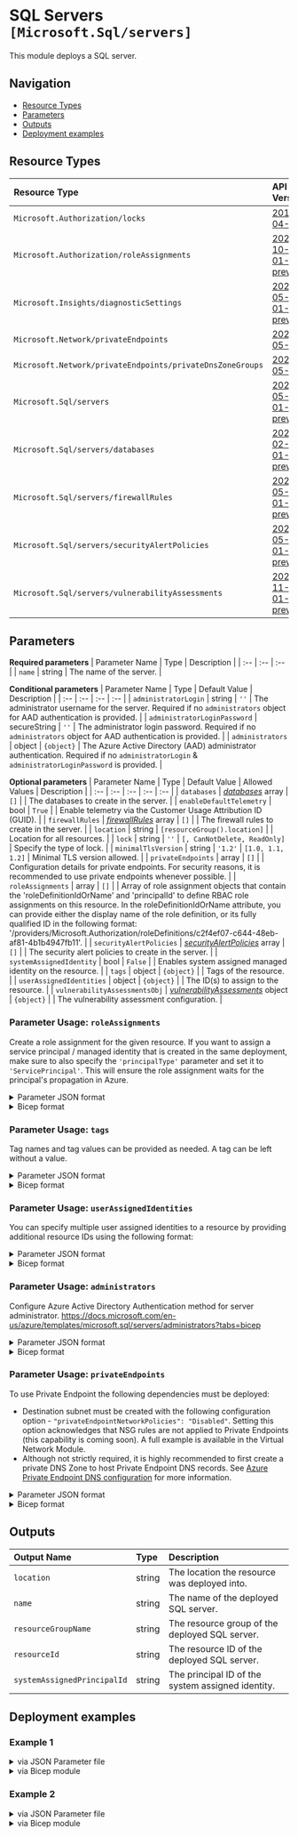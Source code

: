 # SQL Servers `[Microsoft.Sql/servers]`

This module deploys a SQL server.

## Navigation

- [Resource Types](#Resource-Types)
- [Parameters](#Parameters)
- [Outputs](#Outputs)
- [Deployment examples](#Deployment-examples)

## Resource Types

| Resource Type | API Version |
| :-- | :-- |
| `Microsoft.Authorization/locks` | [2017-04-01](https://docs.microsoft.com/en-us/azure/templates/Microsoft.Authorization/2017-04-01/locks) |
| `Microsoft.Authorization/roleAssignments` | [2020-10-01-preview](https://docs.microsoft.com/en-us/azure/templates/Microsoft.Authorization/2020-10-01-preview/roleAssignments) |
| `Microsoft.Insights/diagnosticSettings` | [2021-05-01-preview](https://docs.microsoft.com/en-us/azure/templates/Microsoft.Insights/2021-05-01-preview/diagnosticSettings) |
| `Microsoft.Network/privateEndpoints` | [2021-05-01](https://docs.microsoft.com/en-us/azure/templates/Microsoft.Network/2021-05-01/privateEndpoints) |
| `Microsoft.Network/privateEndpoints/privateDnsZoneGroups` | [2021-05-01](https://docs.microsoft.com/en-us/azure/templates/Microsoft.Network/2021-05-01/privateEndpoints/privateDnsZoneGroups) |
| `Microsoft.Sql/servers` | [2021-05-01-preview](https://docs.microsoft.com/en-us/azure/templates/Microsoft.Sql/2021-05-01-preview/servers) |
| `Microsoft.Sql/servers/databases` | [2021-02-01-preview](https://docs.microsoft.com/en-us/azure/templates/Microsoft.Sql/2021-02-01-preview/servers/databases) |
| `Microsoft.Sql/servers/firewallRules` | [2021-05-01-preview](https://docs.microsoft.com/en-us/azure/templates/Microsoft.Sql/2021-05-01-preview/servers/firewallRules) |
| `Microsoft.Sql/servers/securityAlertPolicies` | [2021-05-01-preview](https://docs.microsoft.com/en-us/azure/templates/Microsoft.Sql/2021-05-01-preview/servers/securityAlertPolicies) |
| `Microsoft.Sql/servers/vulnerabilityAssessments` | [2021-11-01-preview](https://docs.microsoft.com/en-us/azure/templates/Microsoft.Sql/2021-11-01-preview/servers/vulnerabilityAssessments) |

## Parameters

**Required parameters**
| Parameter Name | Type | Description |
| :-- | :-- | :-- |
| `name` | string | The name of the server. |

**Conditional parameters**
| Parameter Name | Type | Default Value | Description |
| :-- | :-- | :-- | :-- |
| `administratorLogin` | string | `''` | The administrator username for the server. Required if no `administrators` object for AAD authentication is provided. |
| `administratorLoginPassword` | secureString | `''` | The administrator login password. Required if no `administrators` object for AAD authentication is provided. |
| `administrators` | object | `{object}` | The Azure Active Directory (AAD) administrator authentication. Required if no `administratorLogin` & `administratorLoginPassword` is provided. |

**Optional parameters**
| Parameter Name | Type | Default Value | Allowed Values | Description |
| :-- | :-- | :-- | :-- | :-- |
| `databases` | _[databases](databases/readme.md)_ array | `[]` |  | The databases to create in the server. |
| `enableDefaultTelemetry` | bool | `True` |  | Enable telemetry via the Customer Usage Attribution ID (GUID). |
| `firewallRules` | _[firewallRules](firewallRules/readme.md)_ array | `[]` |  | The firewall rules to create in the server. |
| `location` | string | `[resourceGroup().location]` |  | Location for all resources. |
| `lock` | string | `''` | `[, CanNotDelete, ReadOnly]` | Specify the type of lock. |
| `minimalTlsVersion` | string | `'1.2'` | `[1.0, 1.1, 1.2]` | Minimal TLS version allowed. |
| `privateEndpoints` | array | `[]` |  | Configuration details for private endpoints. For security reasons, it is recommended to use private endpoints whenever possible. |
| `roleAssignments` | array | `[]` |  | Array of role assignment objects that contain the 'roleDefinitionIdOrName' and 'principalId' to define RBAC role assignments on this resource. In the roleDefinitionIdOrName attribute, you can provide either the display name of the role definition, or its fully qualified ID in the following format: '/providers/Microsoft.Authorization/roleDefinitions/c2f4ef07-c644-48eb-af81-4b1b4947fb11'. |
| `securityAlertPolicies` | _[securityAlertPolicies](securityAlertPolicies/readme.md)_ array | `[]` |  | The security alert policies to create in the server. |
| `systemAssignedIdentity` | bool | `False` |  | Enables system assigned managed identity on the resource. |
| `tags` | object | `{object}` |  | Tags of the resource. |
| `userAssignedIdentities` | object | `{object}` |  | The ID(s) to assign to the resource. |
| `vulnerabilityAssessmentsObj` | _[vulnerabilityAssessments](vulnerabilityAssessments/readme.md)_ object | `{object}` |  | The vulnerability assessment configuration. |


### Parameter Usage: `roleAssignments`

Create a role assignment for the given resource. If you want to assign a service principal / managed identity that is created in the same deployment, make sure to also specify the `'principalType'` parameter and set it to `'ServicePrincipal'`. This will ensure the role assignment waits for the principal's propagation in Azure.

<details>

<summary>Parameter JSON format</summary>

```json
"roleAssignments": {
    "value": [
        {
            "roleDefinitionIdOrName": "Reader",
            "description": "Reader Role Assignment",
            "principalIds": [
                "12345678-1234-1234-1234-123456789012", // object 1
                "78945612-1234-1234-1234-123456789012" // object 2
            ]
        },
        {
            "roleDefinitionIdOrName": "/providers/Microsoft.Authorization/roleDefinitions/c2f4ef07-c644-48eb-af81-4b1b4947fb11",
            "principalIds": [
                "12345678-1234-1234-1234-123456789012" // object 1
            ],
            "principalType": "ServicePrincipal"
        }
    ]
}
```

</details>

<details>

<summary>Bicep format</summary>

```bicep
roleAssignments: [
    {
        roleDefinitionIdOrName: 'Reader'
        description: 'Reader Role Assignment'
        principalIds: [
            '12345678-1234-1234-1234-123456789012' // object 1
            '78945612-1234-1234-1234-123456789012' // object 2
        ]
    }
    {
        roleDefinitionIdOrName: '/providers/Microsoft.Authorization/roleDefinitions/c2f4ef07-c644-48eb-af81-4b1b4947fb11'
        principalIds: [
            '12345678-1234-1234-1234-123456789012' // object 1
        ]
        principalType: 'ServicePrincipal'
    }
]
```

</details>
<p>

### Parameter Usage: `tags`

Tag names and tag values can be provided as needed. A tag can be left without a value.

<details>

<summary>Parameter JSON format</summary>

```json
"tags": {
    "value": {
        "Environment": "Non-Prod",
        "Contact": "test.user@testcompany.com",
        "PurchaseOrder": "1234",
        "CostCenter": "7890",
        "ServiceName": "DeploymentValidation",
        "Role": "DeploymentValidation"
    }
}
```

</details>

<details>

<summary>Bicep format</summary>

```bicep
tags: {
    Environment: 'Non-Prod'
    Contact: 'test.user@testcompany.com'
    PurchaseOrder: '1234'
    CostCenter: '7890'
    ServiceName: 'DeploymentValidation'
    Role: 'DeploymentValidation'
}
```

</details>
<p>

### Parameter Usage: `userAssignedIdentities`

You can specify multiple user assigned identities to a resource by providing additional resource IDs using the following format:

<details>

<summary>Parameter JSON format</summary>

```json
"userAssignedIdentities": {
    "value": {
        "/subscriptions/12345678-1234-1234-1234-123456789012/resourcegroups/validation-rg/providers/Microsoft.ManagedIdentity/userAssignedIdentities/adp-sxx-az-msi-x-001": {},
        "/subscriptions/12345678-1234-1234-1234-123456789012/resourcegroups/validation-rg/providers/Microsoft.ManagedIdentity/userAssignedIdentities/adp-sxx-az-msi-x-002": {}
    }
}
```

</details>

<details>

<summary>Bicep format</summary>

```bicep
userAssignedIdentities: {
    '/subscriptions/12345678-1234-1234-1234-123456789012/resourcegroups/validation-rg/providers/Microsoft.ManagedIdentity/userAssignedIdentities/adp-sxx-az-msi-x-001': {}
    '/subscriptions/12345678-1234-1234-1234-123456789012/resourcegroups/validation-rg/providers/Microsoft.ManagedIdentity/userAssignedIdentities/adp-sxx-az-msi-x-002': {}
}
```

</details>
<p>

### Parameter Usage: `administrators`

Configure Azure Active Directory Authentication method for server administrator.
https://docs.microsoft.com/en-us/azure/templates/microsoft.sql/servers/administrators?tabs=bicep

<details>

<summary>Parameter JSON format</summary>

```json
"administrators": {
    "value": {
        "azureADOnlyAuthentication": true
        "login": "John Doe", // if application can be anything
        "sid": "<<objectId>>", // if application, the object ID
        "principalType" : "User", // options: "User", "Group", "Application"
        "tenantId": "<<tenantId>>"
    }
}
```

</details>

<details>

<summary>Bicep format</summary>

```bicep
administrators: {
    azureADOnlyAuthentication: true
    login: 'John Doe' // if application can be anything
    sid: '<<objectId>>' // if application the object ID
    'principalType' : 'User' // options: 'User' 'Group' 'Application'
    tenantId: '<<tenantId>>'
}
```

</details>
<p>

### Parameter Usage: `privateEndpoints`

To use Private Endpoint the following dependencies must be deployed:

- Destination subnet must be created with the following configuration option - `"privateEndpointNetworkPolicies": "Disabled"`.  Setting this option acknowledges that NSG rules are not applied to Private Endpoints (this capability is coming soon). A full example is available in the Virtual Network Module.
- Although not strictly required, it is highly recommended to first create a private DNS Zone to host Private Endpoint DNS records. See [Azure Private Endpoint DNS configuration](https://docs.microsoft.com/en-us/azure/private-link/private-endpoint-dns) for more information.

<details>

<summary>Parameter JSON format</summary>

```json
"privateEndpoints": {
    "value": [
        // Example showing all available fields
        {
            "name": "sxx-az-pe", // Optional: Name will be automatically generated if one is not provided here
            "subnetResourceId": "/subscriptions/<<subscriptionId>>/resourceGroups/validation-rg/providers/Microsoft.Network/virtualNetworks/sxx-az-vnet-x-001/subnets/sxx-az-subnet-x-001",
            "service": "<<serviceName>>", // e.g. vault, registry, file, blob, queue, table etc.
            "privateDnsZoneResourceIds": [ // Optional: No DNS record will be created if a private DNS zone Resource ID is not specified
                "/subscriptions/<<subscriptionId>>/resourceGroups/validation-rg/providers/Microsoft.Network/privateDnsZones/privatelink.blob.core.windows.net"
            ],
            "customDnsConfigs": [ // Optional
                {
                    "fqdn": "customname.test.local",
                    "ipAddresses": [
                        "10.10.10.10"
                    ]
                }
            ]
        },
        // Example showing only mandatory fields
        {
            "subnetResourceId": "/subscriptions/<<subscriptionId>>/resourceGroups/validation-rg/providers/Microsoft.Network/virtualNetworks/sxx-az-vnet-x-001/subnets/sxx-az-subnet-x-001",
            "service": "<<serviceName>>" // e.g. vault, registry, file, blob, queue, table etc.
        }
    ]
}
```

</details>

<details>

<summary>Bicep format</summary>

```bicep
privateEndpoints:  [
    // Example showing all available fields
    {
        name: 'sxx-az-pe' // Optional: Name will be automatically generated if one is not provided here
        subnetResourceId: '/subscriptions/<<subscriptionId>>/resourceGroups/validation-rg/providers/Microsoft.Network/virtualNetworks/sxx-az-vnet-x-001/subnets/sxx-az-subnet-x-001'
        service: '<<serviceName>>' // e.g. vault registry file blob queue table etc.
        privateDnsZoneResourceIds: [ // Optional: No DNS record will be created if a private DNS zone Resource ID is not specified
            '/subscriptions/<<subscriptionId>>/resourceGroups/validation-rg/providers/Microsoft.Network/privateDnsZones/privatelink.blob.core.windows.net'
        ]
        // Optional
        customDnsConfigs: [
            {
                fqdn: 'customname.test.local'
                ipAddresses: [
                    '10.10.10.10'
                ]
            }
        ]
    }
    // Example showing only mandatory fields
    {
        subnetResourceId: '/subscriptions/<<subscriptionId>>/resourceGroups/validation-rg/providers/Microsoft.Network/virtualNetworks/sxx-az-vnet-x-001/subnets/sxx-az-subnet-x-001'
        service: '<<serviceName>>' // e.g. vault registry file blob queue table etc.
    }
]
```

</details>
<p>

## Outputs

| Output Name | Type | Description |
| :-- | :-- | :-- |
| `location` | string | The location the resource was deployed into. |
| `name` | string | The name of the deployed SQL server. |
| `resourceGroupName` | string | The resource group of the deployed SQL server. |
| `resourceId` | string | The resource ID of the deployed SQL server. |
| `systemAssignedPrincipalId` | string | The principal ID of the system assigned identity. |

## Deployment examples

<h3>Example 1</h3>

<details>

<summary>via JSON Parameter file</summary>

```json
{
    "$schema": "https://schema.management.azure.com/schemas/2019-04-01/deploymentParameters.json#",
    "contentVersion": "1.0.0.0",
    "parameters": {
        "name": {
            "value": "<<namePrefix>>-az-sqlsrv-admin-001"
        },
        "administrators": {
            "value": {
                "azureADOnlyAuthentication": true,
                "login": "myspn",
                "sid": "<<deploymentSpId>>",
                "principalType": "Application",
                "tenantId": "<<tenantId>>"
            }
        }
    }
}
```

</details>

<details>

<summary>via Bicep module</summary>

```bicep
module servers './Microsoft.Sql/servers/deploy.bicep' = {
  name: '${uniqueString(deployment().name)}-servers'
  params: {
    name: '<<namePrefix>>-az-sqlsrv-admin-001'
    administrators: {
      azureADOnlyAuthentication: true
      login: 'myspn'
      sid: '<<deploymentSpId>>'
      principalType: 'Application'
      tenantId: '<<tenantId>>'
    }
  }
}
```

</details>
<p>

<h3>Example 2</h3>

<details>

<summary>via JSON Parameter file</summary>

```json
{
    "$schema": "https://schema.management.azure.com/schemas/2019-04-01/deploymentParameters.json#",
    "contentVersion": "1.0.0.0",
    "parameters": {
        "name": {
            "value": "<<namePrefix>>-az-sqlsrv-x-001"
        },
        "lock": {
            "value": "CanNotDelete"
        },
        "administratorLogin": {
            "reference": {
                "keyVault": {
                    "id": "/subscriptions/<<subscriptionId>>/resourceGroups/<<resourceGroupName>>/providers/Microsoft.KeyVault/vaults/adp-<<namePrefix>>-az-kv-x-001"
                },
                "secretName": "administratorLogin"
            }
        },
        "administratorLoginPassword": {
            "reference": {
                "keyVault": {
                    "id": "/subscriptions/<<subscriptionId>>/resourceGroups/<<resourceGroupName>>/providers/Microsoft.KeyVault/vaults/adp-<<namePrefix>>-az-kv-x-001"
                },
                "secretName": "administratorLoginPassword"
            }
        },
        "location": {
            "value": "westeurope"
        },
        "minimalTlsVersion": {
            "value": "1.2"
        },
        "roleAssignments": {
            "value": [
                {
                    "roleDefinitionIdOrName": "Reader",
                    "principalIds": [
                        "<<deploymentSpId>>"
                    ]
                }
            ]
        },
        "vulnerabilityAssessmentsObj": {
            "value": {
                "name": "default",
                "emailSubscriptionAdmins": true,
                "recurringScansIsEnabled": true,
                "recurringScansEmails": [
                    "test1@contoso.com",
                    "test2@contoso.com"
                ],
                "vulnerabilityAssessmentsStorageAccountId": "/subscriptions/<<subscriptionId>>/resourceGroups/validation-rg/providers/Microsoft.Storage/storageAccounts/adp<<namePrefix>>azsax001"
            }
        },
        "databases": {
            "value": [
                {
                    "name": "<<namePrefix>>-az-sqldb-x-001",
                    "collation": "SQL_Latin1_General_CP1_CI_AS",
                    "skuTier": "BusinessCritical",
                    "skuName": "BC_Gen5",
                    "skuCapacity": 12,
                    "skuFamily": "Gen5",
                    "maxSizeBytes": 34359738368,
                    "licenseType": "LicenseIncluded",
                    "diagnosticLogsRetentionInDays": 7,
                    "diagnosticStorageAccountId": "/subscriptions/<<subscriptionId>>/resourceGroups/validation-rg/providers/Microsoft.Storage/storageAccounts/adp<<namePrefix>>azsax001",
                    "diagnosticWorkspaceId": "/subscriptions/<<subscriptionId>>/resourcegroups/validation-rg/providers/microsoft.operationalinsights/workspaces/adp-<<namePrefix>>-az-law-x-001",
                    "diagnosticEventHubAuthorizationRuleId": "/subscriptions/<<subscriptionId>>/resourceGroups/validation-rg/providers/Microsoft.EventHub/namespaces/adp-<<namePrefix>>-az-evhns-x-001/AuthorizationRules/RootManageSharedAccessKey",
                    "diagnosticEventHubName": "adp-<<namePrefix>>-az-evh-x-001"
                }
            ]
        },
        "firewallRules": {
            "value": [
                {
                    "name": "AllowAllWindowsAzureIps",
                    "endIpAddress": "0.0.0.0",
                    "startIpAddress": "0.0.0.0"
                }
            ]
        },
        "securityAlertPolicies": {
            "value": [
                {
                    "name": "Default",
                    "state": "Enabled",
                    "emailAccountAdmins": true
                }
            ]
        },
        "systemAssignedIdentity": {
            "value": true
        },
        "userAssignedIdentities": {
            "value": {
                "/subscriptions/<<subscriptionId>>/resourcegroups/validation-rg/providers/Microsoft.ManagedIdentity/userAssignedIdentities/adp-<<namePrefix>>-az-msi-x-001": {}
            }
        },
        "privateEndpoints": {
            "value": [
                {
                    "subnetResourceId": "/subscriptions/<<subscriptionId>>/resourceGroups/validation-rg/providers/Microsoft.Network/virtualNetworks/adp-<<namePrefix>>-az-vnet-x-001/subnets/<<namePrefix>>-az-subnet-x-005-privateEndpoints",
                    "service": "sqlServer"
                }
            ]
        }
    }
}
```

</details>

<details>

<summary>via Bicep module</summary>

```bicep
resource kv1 'Microsoft.KeyVault/vaults@2019-09-01' existing = {
  name: 'adp-<<namePrefix>>-az-kv-x-001'
  scope: resourceGroup('<<subscriptionId>>','<<resourceGroupName>>')
}

module servers './Microsoft.Sql/servers/deploy.bicep' = {
  name: '${uniqueString(deployment().name)}-servers'
  params: {
    name: '<<namePrefix>>-az-sqlsrv-x-001'
    lock: 'CanNotDelete'
    administratorLogin: kv1.getSecret('administratorLogin')
    administratorLoginPassword: kv1.getSecret('administratorLoginPassword')
    location: 'westeurope'
    minimalTlsVersion: '1.2'
    roleAssignments: [
      {
        roleDefinitionIdOrName: 'Reader'
        principalIds: [
          '<<deploymentSpId>>'
        ]
      }
    ]
    vulnerabilityAssessmentsObj: {
      name: 'default'
      emailSubscriptionAdmins: true
      recurringScansIsEnabled: true
      recurringScansEmails: [
        'test1@contoso.com'
        'test2@contoso.com'
      ]
      vulnerabilityAssessmentsStorageAccountId: '/subscriptions/<<subscriptionId>>/resourceGroups/validation-rg/providers/Microsoft.Storage/storageAccounts/adp<<namePrefix>>azsax001'
    }
    databases: [
      {
        name: '<<namePrefix>>-az-sqldb-x-001'
        collation: 'SQL_Latin1_General_CP1_CI_AS'
        skuTier: 'BusinessCritical'
        skuName: 'BC_Gen5'
        skuCapacity: 12
        skuFamily: 'Gen5'
        maxSizeBytes: 34359738368
        licenseType: 'LicenseIncluded'
        diagnosticLogsRetentionInDays: 7
        diagnosticStorageAccountId: '/subscriptions/<<subscriptionId>>/resourceGroups/validation-rg/providers/Microsoft.Storage/storageAccounts/adp<<namePrefix>>azsax001'
        diagnosticWorkspaceId: '/subscriptions/<<subscriptionId>>/resourcegroups/validation-rg/providers/microsoft.operationalinsights/workspaces/adp-<<namePrefix>>-az-law-x-001'
        diagnosticEventHubAuthorizationRuleId: '/subscriptions/<<subscriptionId>>/resourceGroups/validation-rg/providers/Microsoft.EventHub/namespaces/adp-<<namePrefix>>-az-evhns-x-001/AuthorizationRules/RootManageSharedAccessKey'
        diagnosticEventHubName: 'adp-<<namePrefix>>-az-evh-x-001'
      }
    ]
    firewallRules: [
      {
        name: 'AllowAllWindowsAzureIps'
        endIpAddress: '0.0.0.0'
        startIpAddress: '0.0.0.0'
      }
    ]
    securityAlertPolicies: [
      {
        name: 'Default'
        state: 'Enabled'
        emailAccountAdmins: true
      }
    ]
    systemAssignedIdentity: true
    userAssignedIdentities: {
      '/subscriptions/<<subscriptionId>>/resourcegroups/validation-rg/providers/Microsoft.ManagedIdentity/userAssignedIdentities/adp-<<namePrefix>>-az-msi-x-001': {}
    }
    privateEndpoints: [
      {
        subnetResourceId: '/subscriptions/<<subscriptionId>>/resourceGroups/validation-rg/providers/Microsoft.Network/virtualNetworks/adp-<<namePrefix>>-az-vnet-x-001/subnets/<<namePrefix>>-az-subnet-x-005-privateEndpoints'
        service: 'sqlServer'
      }
    ]
  }
}
```

</details>
<p>
